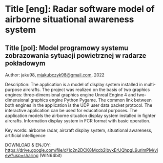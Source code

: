 # Title [eng]: Radar software model of airborne situational awareness system
## Title [pol]: Model programowy systemu zobrazowania sytuacji powietrznej w radarze pokładowym
Author: jaku98, mjakubczyk98@gmail.com, 2022

Description: The application is a model of display system installed in multi-purpose aircrafts. The project was realized on the basis of two graphics engines: three-dimensional graphics engine Unreal Engine 4 and two-dimensional graphics engine Python Pygame. The common link between both engines in the application is the UDP user data packet protocol. The interactive application can be used for educational purposes. 
The application models the airborne situation display system installed in fighter aircrafts. 
Information display system in FCR format with basic operation.

Key words:
airborne radar, aircraft display system, situational awareness, artificial intelligence 

DOWNLOAD & ENJOY: https://drive.google.com/file/d/1c2n2DCK8Mxcb2lbvkErUQhpgL9urimPM/view?usp=sharing (WIN64bit)